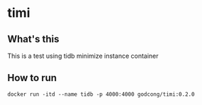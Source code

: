 # timi

## What's this ##
This is a test using tidb minimize instance container

## How to run ##
```
docker run -itd --name tidb -p 4000:4000 godcong/timi:0.2.0
```

